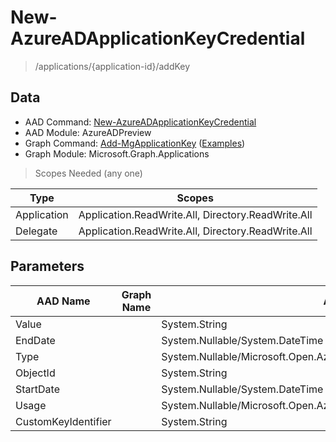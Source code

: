 # New-AzureADApplicationKeyCredential

> /applications/{application-id}/addKey

## Data

+ AAD Command: [New-AzureADApplicationKeyCredential](https://docs.microsoft.com/en-us/powershell/module/AzureADPreview/New-AzureADApplicationKeyCredential)
+ AAD Module: AzureADPreview
+ Graph Command: [Add-MgApplicationKey](https://docs.microsoft.com/en-us/powershell/module/Microsoft.Graph.Applications/Add-MgApplicationKey) ([Examples](https://github.com/orgs/msgraph/discussions?discussions_q=Add-MgApplicationKey))
+ Graph Module: Microsoft.Graph.Applications

> Scopes Needed (any one)

|Type|Scopes|
|---|---|
|Application|Application.ReadWrite.All, Directory.ReadWrite.All|
|Delegate|Application.ReadWrite.All, Directory.ReadWrite.All|

## Parameters

|AAD Name|Graph Name|AAD Type|Graph Type|Infos|
|---|---|---|---|---|
|Value||System.String|||
|EndDate||System.Nullable/System.DateTime|||
|Type||System.Nullable/Microsoft.Open.AzureAD.Graph.PowerShell.Custom.KeyType|||
|ObjectId||System.String|||
|StartDate||System.Nullable/System.DateTime|||
|Usage||System.Nullable/Microsoft.Open.AzureAD.Graph.PowerShell.Custom.KeyUsage|||
|CustomKeyIdentifier||System.String|||

